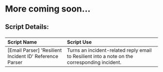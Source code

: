 # More coming soon...

## Script Details:

###
| **Script Name** | **Script Use** |
| :------------- |:-------------|
| [Email Parser] 'Resilient Incident ID' Reference Parser | Turns an incident-related reply email to Resilient into a note on the corresponding incident. |
